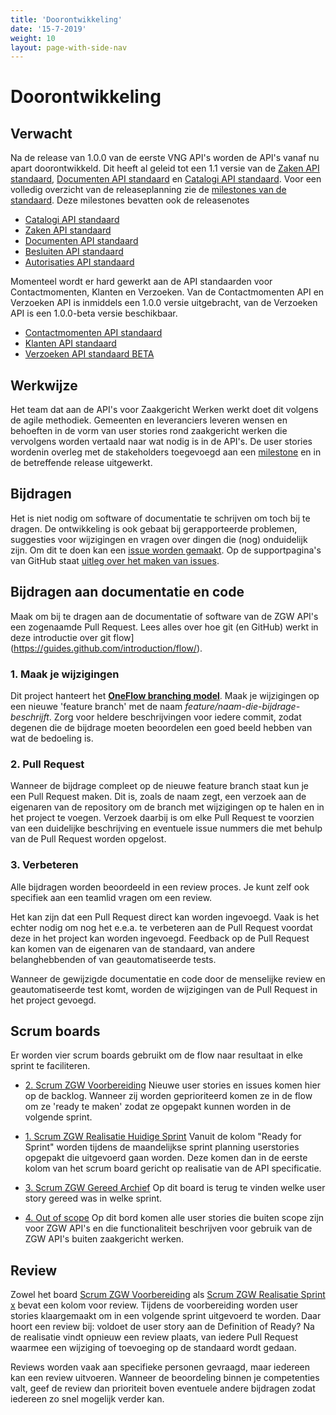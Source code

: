 ```yaml
---
title: 'Doorontwikkeling'
date: '15-7-2019'
weight: 10
layout: page-with-side-nav
---
```

# Doorontwikkeling

## Verwacht

Na de release van 1.0.0 van de eerste VNG API's worden de API's vanaf nu apart doorontwikkeld. Dit heeft al geleid tot een 1.1 versie van de [Zaken API standaard](https://zaken-api.test.vng.cloud/), [Documenten API standaard](https://documenten-api.test.vng.cloud/) en [Catalogi API standaard](https://catalogi-api.test.vng.cloud/). Voor een volledig overzicht van de releaseplanning zie de [milestones van de standaard](https://github.com/VNG-Realisatie/gemma-zaken/milestones). Deze milestones bevatten ook de releasenotes


* [Catalogi API standaard](https://catalogi-api.test.vng.cloud/)
* [Zaken API standaard](https://zaken-api.test.vng.cloud/)
* [Documenten API standaard](https://documenten-api.test.vng.cloud/)
* [Besluiten API standaard](https://besluiten-api.test.vng.cloud/)
* [Autorisaties API standaard](https://autorisaties-api.test.vng.cloud/)
 
Momenteel wordt er hard gewerkt aan de API standaarden voor Contactmomenten, Klanten en Verzoeken. Van de Contactmomenten API en Verzoeken API is inmiddels een 1.0.0 versie uitgebracht, van de Verzoeken API is een 1.0.0-beta versie beschikbaar.

* [Contactmomenten API standaard](https://contactmomenten-api.vng.cloud/api/v1/schema/)
* [Klanten API standaard](https://klanten-api.vng.cloud/api/v1/schema/)
* [Verzoeken API standaard BETA](https://verzoeken-api.vng.cloud/api/v1/schema/)


## Werkwijze

Het team dat aan de API's voor Zaakgericht Werken werkt doet dit volgens de agile methodiek.
Gemeenten en leveranciers leveren wensen en behoeften in de vorm van user stories rond zaakgericht werken die vervolgens worden vertaald naar wat nodig is in de API's.
De user stories wordenin overleg met de stakeholders toegevoegd aan een [milestone](https://github.com/VNG-Realisatie/gemma-zaken/milestones) en in de betreffende release uitgewerkt.

## Bijdragen

Het is niet nodig om software of documentatie te schrijven om toch bij te
dragen. De ontwikkeling is ook gebaat bij gerapporteerde problemen, suggesties
voor wijzigingen en vragen over dingen die (nog) onduidelijk zijn. Om dit te
doen kan een
[issue worden gemaakt](https://github.com/VNG-Realisatie/gemma-zaken/issues).
Op de supportpagina's van GitHub staat
[uitleg over het maken van issues](https://help.github.com/articles/creating-an-issue/).


## Bijdragen aan documentatie en code

Maak om bij te dragen aan de documentatie of software van de ZGW API's een
zogenaamde Pull Request. Lees alles over hoe git (en GitHub) werkt in deze
introductie over git flow](https://guides.github.com/introduction/flow/).

### 1. Maak je wijzigingen

Dit project hanteert het
**[OneFlow branching model](http://endoflineblog.com/oneflow-a-git-branching-model-and-workflow)**.
Maak je wijzigingen op een nieuwe 'feature branch' met de naam
*feature/naam-die-bijdrage-beschrijft*. Zorg voor heldere beschrijvingen voor
iedere commit, zodat degenen die de bijdrage moeten beoordelen een goed beeld
hebben van wat de bedoeling is.

### 2. Pull Request

Wanneer de bijdrage compleet op de nieuwe feature branch staat kun je een Pull
Request maken. Dit is, zoals de naam zegt, een verzoek aan de eigenaren van de
repository om de branch met wijzigingen op te halen en in het project te
voegen. Verzoek daarbij is om elke Pull Request te voorzien van een duidelijke
beschrijving en eventuele issue nummers die met behulp van de Pull Request
worden opgelost.

### 3. Verbeteren

Alle bijdragen worden beoordeeld in een review proces. Je kunt zelf ook
specifiek aan een teamlid vragen om een review.

Het kan zijn dat een Pull Request direct kan worden ingevoegd. Vaak is het
echter nodig om nog het e.e.a. te verbeteren aan de Pull Request voordat deze
in het project kan worden ingevoegd. Feedback op de Pull Request kan komen van
de eigenaren van de standaard, van andere belanghebbenden of van
geautomatiseerde tests.

Wanneer de gewijzigde documentatie en code door de menselijke review en
geautomatiseerde test komt, worden de wijzigingen van de Pull Request in het
project gevoegd.


## Scrum boards
Er worden vier scrum boards gebruikt om de flow naar resultaat in elke sprint
te faciliteren.

- [2. Scrum ZGW Voorbereiding](https://github.com/VNG-Realisatie/gemma-zaken/projects/1)
  Nieuwe user stories en issues komen hier op de backlog. Wanneer zij worden
  geprioriteerd komen ze in de flow om ze 'ready te maken' zodat ze opgepakt
  kunnen worden in de volgende sprint.

- [1. Scrum ZGW Realisatie Huidige Sprint](https://github.com/VNG-Realisatie/gemma-zaken/projects/3)
  Vanuit de kolom "Ready for Sprint" worden tijdens de maandelijkse sprint
  planning userstories opgepakt die uitgevoerd gaan worden. Deze komen dan in
  de eerste kolom van het scrum board gericht op realisatie van de API
  specificatie.

- [3. Scrum ZGW Gereed Archief](https://github.com/VNG-Realisatie/gemma-zaken/projects/4)
  Op dit board is terug te vinden welke user story gereed was in welke sprint.

- [4. Out of scope](https://github.com/VNG-Realisatie/gemma-zaken/projects/2)
  Op dit bord komen alle user stories die buiten scope zijn voor ZGW API's en die functionaliteit beschrijven voor gebruik van de ZGW API's buiten zaakgericht werken. 
  

## Review

Zowel het board
[Scrum ZGW Voorbereiding](https://github.com/VNG-Realisatie/gemma-zaken/projects/1)
als
[Scrum ZGW Realisatie Sprint x](https://github.com/VNG-Realisatie/gemma-zaken/projects/3)
bevat een kolom voor review. Tijdens de voorbereiding worden user stories
klaargemaakt om in een volgende sprint uitgevoerd te worden. Daar hoort een
review bij: voldoet de user story aan de Definition of Ready? Na de realisatie
vindt opnieuw een review plaats, van iedere Pull Request waarmee een wijziging
of toevoeging op de standaard wordt gedaan.

Reviews worden vaak aan specifieke personen gevraagd, maar iedereen kan een
review uitvoeren. Wanneer de beoordeling binnen je competenties valt, geef de
review dan prioriteit boven eventuele andere bijdragen zodat iedereen zo snel
mogelijk verder kan.



